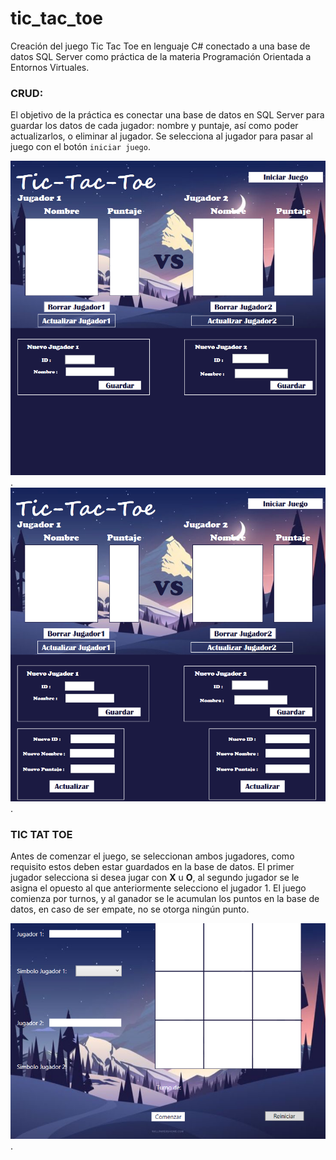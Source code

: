 # tic_tac_toe
Creación del juego Tic Tac Toe en lenguaje C# conectado a una base de datos SQL Server como práctica de la materia Programación Orientada a Entornos Virtuales.

### CRUD:
El objetivo de la práctica es conectar una base de datos en SQL Server para guardar los datos de cada jugador: nombre y puntaje, así como poder actualizarlos, o eliminar al jugador. Se selecciona al jugador para pasar al juego con el botón `iniciar juego`.

![Imagen CRUD](imagenes/img0.png).
![Imagen CRUD](imagenes/img1.png).

### TIC TAT TOE
Antes de comenzar el juego, se seleccionan ambos jugadores, como requisito estos deben estar guardados en la base de datos. El primer jugador selecciona si desea jugar con **X** u **O**, al segundo jugador se le asigna el opuesto al que anteriormente selecciono el jugador 1. El juego comienza por turnos, y al ganador se le acumulan los puntos en la base de datos, en caso de ser empate, no se otorga ningún punto.

![Imagen juego](imagenes/img2.png).
